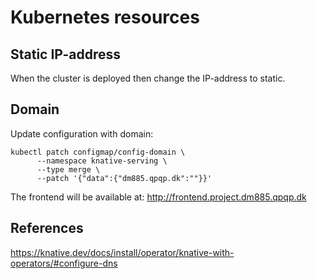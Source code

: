 

# Kubernetes resources


## Static IP-address

When the cluster is deployed then change the IP-address to static.


## Domain

Update configuration with domain:
```
kubectl patch configmap/config-domain \
      --namespace knative-serving \
      --type merge \
      --patch '{"data":{"dm885.qpqp.dk":""}}'
```

The frontend will be available at: http://frontend.project.dm885.qpqp.dk


## References

https://knative.dev/docs/install/operator/knative-with-operators/#configure-dns
